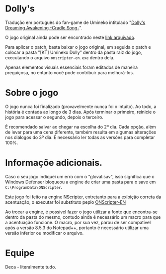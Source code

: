 # Dolly's

Tradução em português do fan-game de Umineko intitulado "[Dolly's Dreaming Awakening -Cradle Song-](https://vndb.org/v5057)".

O jogo original ainda pode ser encontrado neste [link arquivado](https://web.archive.org/web/20130120065944/http://xgamedata.com/demo4/g4257/).

Para aplicar o patch, basta baixar o jogo original, em seguida o patch e colocar a pasta "[KT] Umineko Dolly" dentro da pasta raiz do jogo, executando o arquivo ```onscripter-en.exe``` dentro dela.

Apenas elementos visuais essenciais foram editados de maneira preguiçosa, no entanto você pode contribuir para melhorá-los.

# Sobre o jogo

O jogo nunca foi finalizado (provavelmente nunca foi o intuito). Ao todo, a história é contada ao longo de 3 dias. Após terminar o primeiro, reinicie o jogo para acessar o segundo, depois o terceiro.

É recomendado salvar ao chegar na escolha do 2º dia. Cada opção, além de levar para uma cena diferente, também resulta em algumas alterações nos diálogos do 3º dia. É necessário ler todas as versões para completar 100%.


# Informaçõe adicionais.

Caso o seu jogo indiquei um erro com o "gloval.sav", isso significa que o Windows Defenser bloqueou a engine de criar uma pasta para o save em ```C:\ProgramData\ONScripter```.

Este jogo foi feito na engine [NScripter](https://nscripter.com/), entretanto para a exibição correta da acentuação, o executar foi substituto peplo [ONScripter-EN](https://github.com/Galladite27/ONScripter-EN)

Ao trocar a engine, é possível fazer o jogo utilizar a fonte que encontra-se dentro da pasta do mesmo, contudo ainda é necessário um macro para que a acentuação funcione. 
O macro, por sua vez, parou de ser compatível após a versão 8.5.3 do Notepad++, portanto é necessário utilizar uma versão inferior ou modificar o arquivo.

# Equipe

Deca - literalmente tudo.
